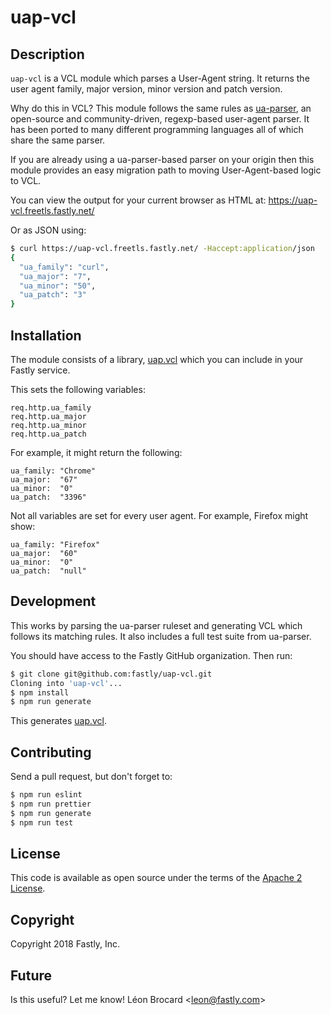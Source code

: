 # uap-vcl

## Description

`uap-vcl` is a VCL module which parses a User-Agent string. It returns
the user agent family, major version, minor version and patch version.

Why do this in VCL? This module follows the same rules as
[ua-parser](http://www.uaparser.org/), an open-source and
community-driven, regexp-based user-agent parser. It has been ported to
many different programming languages all of which share the same parser.

If you are already using a ua-parser-based parser on your origin then
this module provides an easy migration path to moving User-Agent-based
logic to VCL.

You can view the output for your current browser as HTML at:
https://uap-vcl.freetls.fastly.net/

Or as JSON using:

```bash
$ curl https://uap-vcl.freetls.fastly.net/ -Haccept:application/json
{
  "ua_family": "curl",
  "ua_major": "7",
  "ua_minor": "50",
  "ua_patch": "3"
}

```

## Installation

The module consists of a library, [uap.vcl](uap.vcl) which you can
include in your Fastly service.

This sets the following variables:

```vcl
req.http.ua_family
req.http.ua_major
req.http.ua_minor
req.http.ua_patch
```

For example, it might return the following:

```vcl
ua_family: "Chrome"
ua_major:  "67"
ua_minor:  "0"
ua_patch:  "3396"
```

Not all variables are set for every user agent. For example, Firefox might show:

```vcl
ua_family: "Firefox"
ua_major:  "60"
ua_minor:  "0"
ua_patch:  "null"
```

## Development

This works by parsing the ua-parser ruleset and generating VCL which
follows its matching rules. It also includes a full test suite from
ua-parser.

You should have access to the Fastly GitHub organization. Then run:

```bash
$ git clone git@github.com:fastly/uap-vcl.git
Cloning into 'uap-vcl'...
$ npm install
$ npm run generate
```

This generates [uap.vcl](uap.vcl).

## Contributing

Send a pull request, but don't forget to:

```bash
$ npm run eslint
$ npm run prettier
$ npm run generate
$ npm run test
```

## License

This code is available as open source under the terms of the
[Apache 2 License](http://opensource.org/licenses/Apache-2.0).

## Copyright

Copyright 2018 Fastly, Inc.

## Future

Is this useful? Let me know! Léon Brocard <<leon@fastly.com>>
